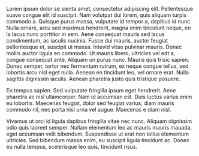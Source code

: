 Lorem ipsum dolor se sienta amet, consectetur adipiscing elit. Pellentesque suave congue elit id suscipit. Nam volutpat dui lorem, quis aliquam turpis commodo a. Quisque purus massa, vulputate id tempor a, dapibus id nunc. Nulla ornare, arcu sed maximus hendrerit, magna enim tincidunt neque, en la lacus nunc porttitor in sem. Aene consequat mauris sed lacus condimentum, ac iaculis nucinia. Fusce dui mauris, auctor feugiat pellentesque et, suscipit ut massa. Intevid vitae pulvinar mauris. Donec mollis auctor ligula en commodo. Ut mauris libero, ultricies vel edt a, congue consequat ante. Aliquam un purus nunc. Mauris quis trisic sapien. Donec semper, tortor nec fermentum rutrum, ex neque congue tellus, sed lobortis arcu nisl eget nulla. Aenean en tincidunt leo, vel ornare erat. Nulla sagittis dignissim iaculis. Aenean pharetra justo quis tristique posuere.

En tempus sapien. Sed vulputate fringilla ipsum eget hendrerit. Aene pharetra ac nisl ullamcorper. Nam id accumsan est. Duis luctus varius enim eu lobortis. Maecenas feugiat, dolor sed feugiat varius, diam mauris commodo nil, nec porta nisl urna vel augue. Maecenas e diam nisl.

Vivamus ut orci id ligula dapibus fringilla vitae nec nunc. Aliquam dignissim odio quis laoreet semper. Nullam elementum leo ac mauris mauris mauada, eget accumsan velit bibendum. Suspendisse ut erat non tellus elementum ultricies. Sed bibendum massa enim, eu suscipit ligula tincidunt ac. Donec eu nulla tempus, scelerisque leo quis, tincidunt risus. 